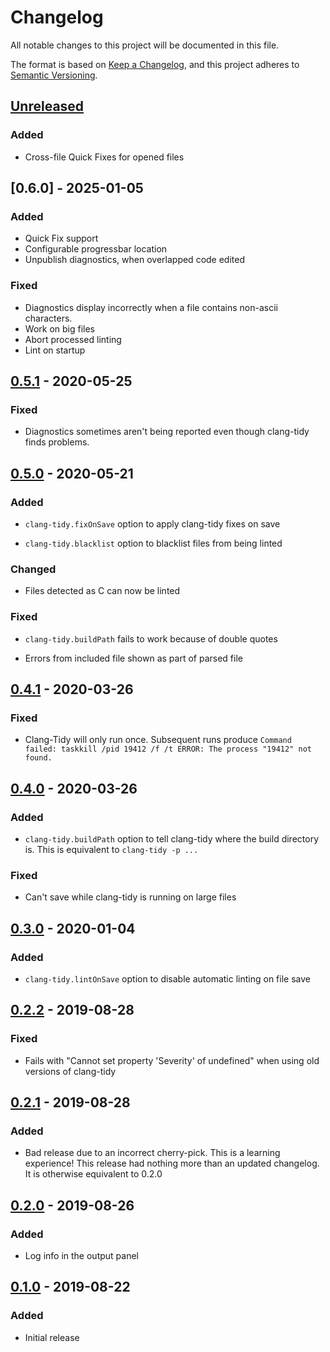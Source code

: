 # Changelog

All notable changes to this project will be documented in this file.

The format is based on [Keep a Changelog](https://keepachangelog.com/en/1.0.0/),
and this project adheres to [Semantic Versioning](https://semver.org/spec/v2.0.0.html).

## [Unreleased]

### Added

-   Cross-file Quick Fixes for opened files

## [0.6.0] - 2025-01-05

### Added

-   Quick Fix support
-   Configurable progressbar location
-   Unpublish diagnostics, when overlapped code edited

### Fixed

-   Diagnostics display incorrectly when a file contains non-ascii characters.
-   Work on big files
-   Abort processed linting
-   Lint on startup

## [0.5.1] - 2020-05-25

### Fixed

-   Diagnostics sometimes aren't being reported even though clang-tidy finds problems.

## [0.5.0] - 2020-05-21

### Added

-   `clang-tidy.fixOnSave` option to apply clang-tidy fixes on save

-   `clang-tidy.blacklist` option to blacklist files from being linted

### Changed

-   Files detected as C can now be linted

### Fixed

-   `clang-tidy.buildPath` fails to work because of double quotes

-   Errors from included file shown as part of parsed file

## [0.4.1] - 2020-03-26

### Fixed

-   Clang-Tidy will only run once. Subsequent runs produce
    `Command failed: taskkill /pid 19412 /f /t ERROR: The process "19412" not found.`

## [0.4.0] - 2020-03-26

### Added

-   `clang-tidy.buildPath` option to tell clang-tidy where the build
    directory is. This is equivalent to `clang-tidy -p ...`

### Fixed

-   Can't save while clang-tidy is running on large files

## [0.3.0] - 2020-01-04

### Added

-   `clang-tidy.lintOnSave` option to disable automatic linting on file save

## [0.2.2] - 2019-08-28

### Fixed

-   Fails with "Cannot set property 'Severity' of undefined" when using
    old versions of clang-tidy

## [0.2.1] - 2019-08-28

### Added

-   Bad release due to an incorrect cherry-pick. This is a learning experience!
    This release had nothing more than an updated changelog. It is otherwise
    equivalent to 0.2.0

## [0.2.0] - 2019-08-26

### Added

-   Log info in the output panel

## [0.1.0] - 2019-08-22

### Added

-   Initial release

[unreleased]: https://github.com/notskm/vscode-clang-tidy/compare/v0.5.1...HEAD
[0.5.1]: https://github.com/notskm/vscode-clang-tidy/releases/tag/v0.5.1
[0.5.0]: https://github.com/notskm/vscode-clang-tidy/releases/tag/v0.5.0
[0.4.1]: https://github.com/notskm/vscode-clang-tidy/releases/tag/v0.4.1
[0.4.0]: https://github.com/notskm/vscode-clang-tidy/releases/tag/v0.4.0
[0.3.0]: https://github.com/notskm/vscode-clang-tidy/releases/tag/v0.3.0
[0.2.2]: https://github.com/notskm/vscode-clang-tidy/releases/tag/v0.2.2
[0.2.1]: https://github.com/notskm/vscode-clang-tidy/releases/tag/v0.2.1
[0.2.0]: https://github.com/notskm/vscode-clang-tidy/releases/tag/v0.2.0
[0.1.0]: https://github.com/notskm/vscode-clang-tidy/releases/tag/v0.1.0

